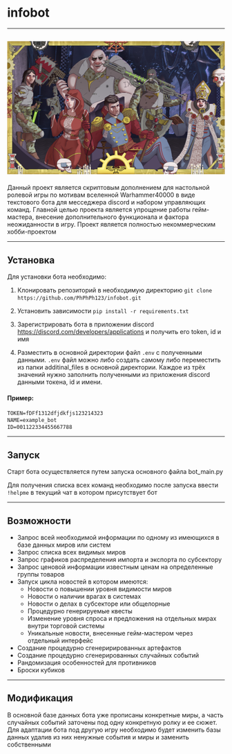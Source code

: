 # infobot
_____
![alt None](/static/image/README_main_image.png)
------
Данный проект является скриптовым дополнением для настольной ролевой игры
по мотивам вселенной Warhammer40000 в виде текстового бота для месседжера
discord и набором управляющих команд. Главной целью проекта является упрощение
работы гейм-мастера, внесение дополнительного функционала и фактора неожиданности
в игру. Проект является полностью некоммерческим хобби-проектом
_______
## Установка
Для установки бота необходимо:
1. Клонировать репозиторий в необходимую директорию 
`git clone https://github.com/PhPhPh123/infobot.git`

2. Установить зависимости `pip install -r requirements.txt`
3. Зарегистрировать бота в приложении discord https://discord.com/developers/applications и получить его token, id и имя
4. Разместить в основной директории файл `.env` с полученными данными. `.env` файл можно либо создать самому либо переместить
из папки additinal_files в основной директории. Каждое из трёх значений нужно заполнить полученными из приложения discord данными токена, id
и имени.
#### Пример: 
```
TOKEN=fDFf1312dfjdkfjs123214323
NAME=example_bot
ID=001122334455667788
```
-----------
## Запуск
Старт бота осуществляется путем запуска основного файла bot_main.py

Для получения списка всех команд необходимо после запуска ввести `!helpme` в текущий чат
в котором присутствует бот

------------
## Возможности
* Запрос всей необходимой информации по одному из имеющихся в базе данных миров или систем
* Запрос списка всех видимых миров
* Запрос графиков распределения импорта и экспорта по субсектору
* Запрос ценовой информации известным ценам на определенные группы товаров
* Запуск цикла новостей в котором имеются:
  * Новости о повышении уровня видимости миров
  * Новости о наличии врагах в системах
  * Новости о делах в субсекторе или общелорные
  * Процедурно генерируемые квесты
  * Изменение уровня спроса и предложения на отдельных мирах внутри торговой системы
  * Уникальные новости, внесенные гейм-мастером через отдельный интерфейс
* Создание процедурно сгенерирированных артефактов
* Создание процедурно сгенерированных случайных событий
* Рандомизация особенностей для противников
* Броски кубиков
-----------------

## Модификация
В основной базе данных бота уже прописаны конкретные миры, а часть случайных
событий заточены под одну конкретную ролку и ее сюжет. Для адаптации бота под
другую игру необходимо будет изменить базы данных удалив из них ненужные события и миры 
и заменить собственными



